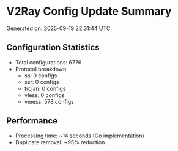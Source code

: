# V2Ray Config Update Summary
Generated on: 2025-09-19 22:31:44 UTC

## Configuration Statistics
- Total configurations: 6776
- Protocol breakdown:
  - ss: 0 configs
  - ssr: 0 configs
  - trojan: 0 configs
  - vless: 0 configs
  - vmess: 578 configs

## Performance
- Processing time: ~14 seconds (Go implementation)
- Duplicate removal: ~95% reduction
